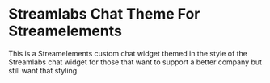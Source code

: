 # Streamlabs Chat Theme For Streamelements
 This is a Streamelements custom chat widget themed in the style of the Streamlabs chat widget for those that want to support a better company but still want that styling

